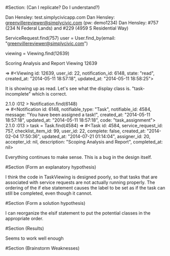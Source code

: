 #Section: (Can I replicate?  Do I understand?)

Dan Hensley: test.simplycivicapp.com
Dan Hensley: greenvillereviewer@simplycivic.com (pw: demo1234)
Dan Hensley: #757 (234 N Federal Lands) and #229 (4959 S Residential Way)


ServiceRequest.find(757)
user = User.find_by(email: "greenvillereviewer@simplycivic.com")

viewing = Viewing.find(12639)

Scoring Analysis and Report Viewing 12639

 => #<Viewing id: 12639, user_id: 22, notification_id: 6148, state: "read", created_at: "2014-05-11 18:57:18", updated_at: "2014-05-11 18:58:25"> 

 It is showing up as read.  Let's see what the display class is. "task-incomplete" which is correct.

 2.1.0 :012 > Notification.find(6148)  
 => #<Notification id: 6148, notifiable_type: "Task", notifiable_id: 4584, message: "You have been assigned a task!", created_at: "2014-05-11 18:57:18", updated_at: "2014-05-11 18:57:18", code: "task_assignment"> 
2.1.0 :013 > task = Task.find(4584) 
 => #<Task id: 4584, service_request_id: 757, checklist_item_id: 99, user_id: 22, complete: false, created_at: "2014-02-04 17:50:36", updated_at: "2014-07-21 01:14:04", assigner_id: 20, accepter_id: nil, description: "Scoping Analysis and Report", completed_at: nil> 

 Everything continues to make sense.  This is a bug in the design itself.

#Section (Form an explanatory hypothesis)

I think the code in TaskViewing is designed poorly, so that tasks that are associated with service requests are not actually running properly.   The ordering of the if else statement causes the label to be set as if the task can still be completed, even though it cannot.


#Section (Form a solution hypothesis)

I can reorganize the elsif statement to put the potential classes in the appropriate order.

#Section (Results)

Seems to work well enough 

#Section (Brainstorm Weaknesses)

